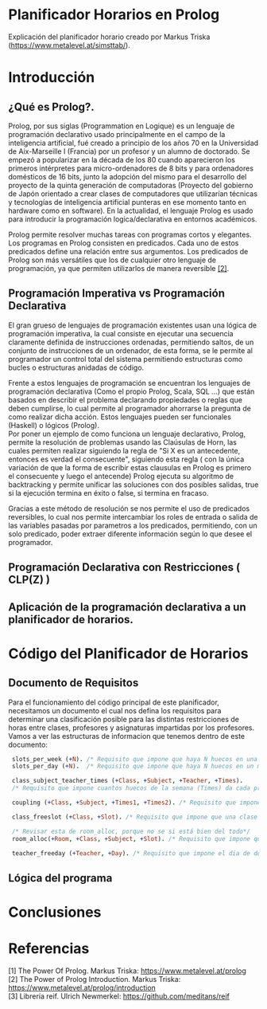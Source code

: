 # Planificador Horarios en Prolog
Explicación del planificador horario creado por Markus Triska (https://www.metalevel.at/simsttab/).


# Introducción 

## ¿Qué es Prolog?.

Prolog, por sus siglas (Programmation en Logique) es un lenguaje de programación declarativo usado principalmente en el campo de la inteligencia artificial, fué creado a principio de los años 70 en la Universidad de Aix-Marseille I (Francia) por un profesor y un alumno de doctorado. Se empezó a popularizar en la década de los 80 cuando aparecieron los primeros intérpretes para micro-ordenadores de 8 bits y para ordenadores domésticos de 16 bits, junto la adopción del mismo para el desarrollo del proyecto de la quinta generación de computadoras (Proyecto del gobierno de Japón orientado a crear clases de computadores que utilizarían técnicas y tecnologías de inteligencia artificial punteras en ese momento tanto en hardware como en software). En la actualidad, el lenguaje Prolog es usado para introducir la programación logica/declarativa en entornos académicos.  

Prolog permite resolver muchas tareas con programas cortos y elegantes. Los programas en Prolog consisten en predicados. Cada uno de estos predicados define una relación entre sus argumentos. Los predicados de Prolog son más versátiles que los de cualquier otro lenguaje de programación, ya que permiten utilizarlos de manera reversible [[2]](https://www.metalevel.at/prolog/introduction).  


## Programación Imperativa vs Programación Declarativa

El gran grueso de lenguajes de programación existentes usan una lógica de programación imperativa, la cual consiste en ejecutar una secuencia claramente definida de instrucciones ordenadas, permitiendo saltos, de un conjunto de instrucciones de un ordenador, de esta forma, se le permite al programador un control total del sistema permitiendo estructuras como bucles o estructuras anidadas de código.  

Frente a estos lenguajes de programación se encuentran los lenguajes de programación declarativa (Como el propio Prolog, Scala, SQL ...) que están basados en describir el problema declarando propiedades o reglas que deben cumplirse, lo cual permite al programador ahorrarse la pregunta de como realizar dicha acción. Estos lenguajes pueden ser funcionales (Haskell) o lógicos (Prolog).  
Por poner un ejemplo de como funciona un lenguaje declarativo, Prolog, permite la resolución de problemas usando las Claúsulas de Horn, las cuales permiten realizar siguiendo la regla de "Si X es un antecedente, entonces es verdad el consecuente", siguiendo esta regla ( con la única variación de que la forma de escribir estas clausulas en Prolog es primero el consecuente y luego el antecende) Prolog ejecuta su algoritmo de backtracking y permite unificar las soluciones con dos posibles salidas, true si la ejecución termina en éxito o false, si termina en fracaso.  

Gracias a este método de resolución se nos permite el uso de predicados reversibles, lo cual nos permite intercambiar los roles de entrada o salida de las variables pasadas por parametros a los predicados, permitiendo, con un solo predicado, poder extraer diferente información según lo que desee el programador.

## Programación Declarativa con Restricciones ( CLP(Z) )
## Aplicación de la programación declarativa a un planificador de horarios.

# Código del Planificador de Horarios
## Documento de Requisitos

Para el funcionamiento del código principal de este planificador, necesitamos un documento el cual nos defina los requisitos para determinar una clasificación posible para las distintas restricciones de horas entre clases, profesores y asignaturas impartidas por los profesores.
Vamos a ver las estructuras de informacion que tenemos dentro de este documento:
````prolog
 slots_per_week (+N). /* Requisito que impone que haya N huecos en una misma semana. Ej: slots_per_week (35).*/
 slots_per_day (+N).  /* Requisito que impone que haya N huecos en un mismo día. Ej: slots_per_day (7).*/

 class_subject_teacher_times (+Class, +Subject, +Teacher, +Times).
 /* Requisito que impone cuantos huecos de la semana (Times) da cada profesor (Teacher) de cada asignatura (Subject) en cada clase (Class). Ej: class_subject_teacher_times ('1a', sjk, sjk1, 4).*/

 coupling (+Class, +Subject, +Times1, +Times2). /* Requisito que impone que una una asignatura (Subject) sea impartida en una clase (Class) durante 2 huecos consecutivos (Times1 y Times2). Ej: coupling ('1a', sjk, 2, 3).*/

 class_freeslot (+Class, +Slot). /* Requisito que impone que una clase (Class) no tenga ninguna asignatura en el hueco Slot de la semana. Ej: class_freeslot ('1a', 0).*/

 /* Revisar esta de room_alloc, porque no se si está bien del todo*/
 room_alloc(+Room, +Class, +Subject, +Slot). /* Requisito que impone que un aula (Room) está ocupada por una clase (Class) a la que se le imparte una asignatura (Subject) y en un determinado hueco (Slot). Ej: room_alloc (r1, '1a', sjk, 0).*/

 teacher_freeday (+Teacher, +Day). /* Requisito que impone el dia de descanso (+Day) de un profesor (Teacher). Ej: teacher_freeday (ume1, 4).*/
````

## Lógica del programa

# Conclusiones

# Referencias
[1] The Power Of Prolog. Markus Triska: <https://www.metalevel.at/prolog>  
[2] The Power of Prolog Introduction. Markus Triska: <https://www.metalevel.at/prolog/introduction>  
[3] Librería reif. Ulrich Newmerkel: <https://github.com/meditans/reif>  
